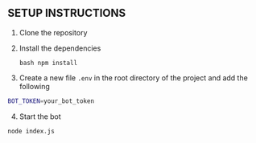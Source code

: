 ## SETUP INSTRUCTIONS

1.  Clone the repository

2.  Install the dependencies

    `bash npm install`

3.  Create a new file `.env` in the root directory of the project and add the following

```bash
BOT_TOKEN=your_bot_token
```

4. Start the bot

```bash
node index.js
```

